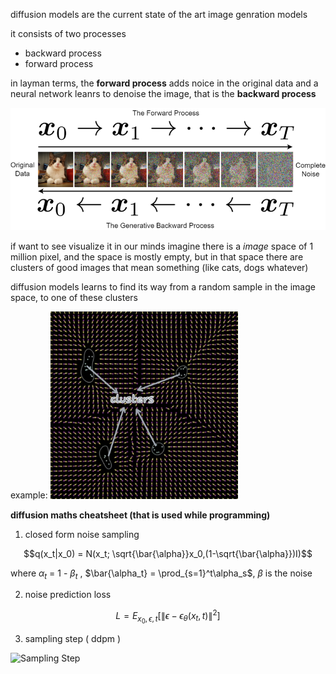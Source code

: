 diffusion models are the current state of the art image genration models 

it consists of two processes 
- backward process 
- forward process 

in layman terms, the **forward process** adds noice in the original data and a neural network leanrs to denoise the image, that is the **backward process**

![cat](img/cat_diffusion.png)

if want to see visualize it in our minds imagine there is a _image_ space of 1 million pixel, and the space is mostly empty, but in that space there are clusters of good images that mean something (like cats, dogs whatever) 

diffusion models learns to find its way from a random sample in the image space, to one of these clusters

example: 
<img src="img/image.png" alt="alt text" width="300"/>

**diffusion maths cheatsheet (that is used while programming)** 

1. closed form noise sampling 

$$q(x_t|x_0) = N(x_t; \sqrt{\bar{\alpha}}x_0,(1-\sqrt{\bar{\alpha}})I)$$

where $\alpha_t$ = 1 - $\beta_t$ , $\bar{\alpha_t} = \prod_{s=1}^t\alpha_s$, $\beta$ is the noise

2. noise prediction loss 

$$L = E_{x_0, \epsilon, t} \left[ \| \epsilon - \epsilon_\theta(x_t, t) \|^2 \right]$$

3. sampling step ( ddpm )

![Sampling Step](https://latex.codecogs.com/svg.latex?%5Ccolor%7Bwhite%7D%20x_{t-1}%20%3D%20%5Cfrac%7B1%7D%7B%5Csqrt%7B%5Calpha_t%7D%7D%20%5Cleft(%20x_t%20-%20%5Cfrac%7B%5Cbeta_t%7D%7B%5Csqrt%7B1%20-%20%5Cbar%7B%5Calpha%7D_t%7D%7D%20%5Cepsilon_%5Ctheta(x_t,%20t)%20%5Cright)%20%2B%20%5Csigma_t%20z)

